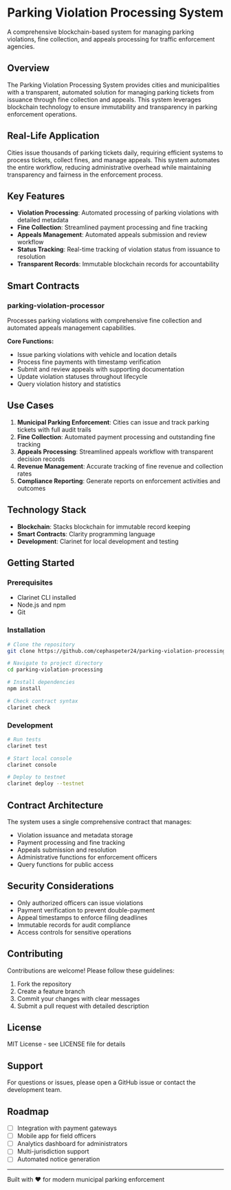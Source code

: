 # Parking Violation Processing System

A comprehensive blockchain-based system for managing parking violations, fine collection, and appeals processing for traffic enforcement agencies.

## Overview

The Parking Violation Processing System provides cities and municipalities with a transparent, automated solution for managing parking tickets from issuance through fine collection and appeals. This system leverages blockchain technology to ensure immutability and transparency in parking enforcement operations.

## Real-Life Application

Cities issue thousands of parking tickets daily, requiring efficient systems to process tickets, collect fines, and manage appeals. This system automates the entire workflow, reducing administrative overhead while maintaining transparency and fairness in the enforcement process.

## Key Features

- **Violation Processing**: Automated processing of parking violations with detailed metadata
- **Fine Collection**: Streamlined payment processing and fine tracking
- **Appeals Management**: Automated appeals submission and review workflow
- **Status Tracking**: Real-time tracking of violation status from issuance to resolution
- **Transparent Records**: Immutable blockchain records for accountability

## Smart Contracts

### parking-violation-processor

Processes parking violations with comprehensive fine collection and automated appeals management capabilities.

**Core Functions:**
- Issue parking violations with vehicle and location details
- Process fine payments with timestamp verification
- Submit and review appeals with supporting documentation
- Update violation statuses throughout lifecycle
- Query violation history and statistics

## Use Cases

1. **Municipal Parking Enforcement**: Cities can issue and track parking tickets with full audit trails
2. **Fine Collection**: Automated payment processing and outstanding fine tracking
3. **Appeals Processing**: Streamlined appeals workflow with transparent decision records
4. **Revenue Management**: Accurate tracking of fine revenue and collection rates
5. **Compliance Reporting**: Generate reports on enforcement activities and outcomes

## Technology Stack

- **Blockchain**: Stacks blockchain for immutable record keeping
- **Smart Contracts**: Clarity programming language
- **Development**: Clarinet for local development and testing

## Getting Started

### Prerequisites

- Clarinet CLI installed
- Node.js and npm
- Git

### Installation

```bash
# Clone the repository
git clone https://github.com/cephaspeter24/parking-violation-processing.git

# Navigate to project directory
cd parking-violation-processing

# Install dependencies
npm install

# Check contract syntax
clarinet check
```

### Development

```bash
# Run tests
clarinet test

# Start local console
clarinet console

# Deploy to testnet
clarinet deploy --testnet
```

## Contract Architecture

The system uses a single comprehensive contract that manages:

- Violation issuance and metadata storage
- Payment processing and fine tracking
- Appeals submission and resolution
- Administrative functions for enforcement officers
- Query functions for public access

## Security Considerations

- Only authorized officers can issue violations
- Payment verification to prevent double-payment
- Appeal timestamps to enforce filing deadlines
- Immutable records for audit compliance
- Access controls for sensitive operations

## Contributing

Contributions are welcome! Please follow these guidelines:

1. Fork the repository
2. Create a feature branch
3. Commit your changes with clear messages
4. Submit a pull request with detailed description

## License

MIT License - see LICENSE file for details

## Support

For questions or issues, please open a GitHub issue or contact the development team.

## Roadmap

- [ ] Integration with payment gateways
- [ ] Mobile app for field officers
- [ ] Analytics dashboard for administrators
- [ ] Multi-jurisdiction support
- [ ] Automated notice generation

---

Built with ❤️ for modern municipal parking enforcement
